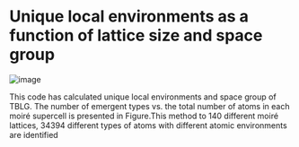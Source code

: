 # Unique local environments as a function of lattice size and space group

![image](https://github.com/user-attachments/assets/869016cc-50e2-41ba-921c-7f065a6f27fb)


This code has calculated unique local environments and space group of TBLG. The number of emergent types vs. the total number of atoms in each moiré supercell is presented in Figure.This method to 140 different moiré lattices, 34394 different types of atoms with different atomic environments are identified
